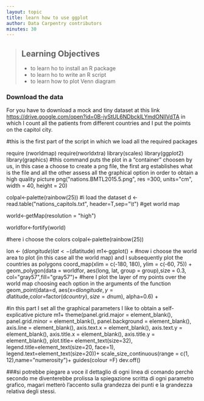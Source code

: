 ```yaml
---
layout: topic
title: learn how to use ggplot
author: Data Carpentry contributors
minutes: 30
---
```

> ## Learning Objectives
> *   to learn ho to install an R package  
> *   to learn ho to write an R script
> *   to learn how to plot Venn diagram


### Download the data

For you have to download a mock and tiny dataset at this link https://drive.google.com/open?id=0B-jyStUL6NDbcklLYmdONllVdTA
in which I count all the patients from different countries and I put the poimts on the capitol city.



#this is the first part of the script in which we load all the required packages

require (rworldmap)
require(rworldxtra)
library(scales)
library(ggplot2)
library(graphics)
#this command puts the plot in a “container” choosen by us, in this case a choose to create a png file, the first arg establishes what is the file and all the other assess all the graphical option in order to obtain a high quality picture
png("nations.BMTL2015.5.png", res =300, units="cm", width = 40, height = 20)


colpal<-palette(rainbow(25))
#i load the dataset
d <- read.table("nations_capitols.txt", header=T,sep="\t")
#get world map

world<-getMap(resolution = "high")  

worldfor<-fortify(world)


#here i choose the colors
colpal<-palette(rainbow(25))

lon <- (d$longitude)
lat <- (d$latitude)
m1<-ggplot() +
#now i choose the world area to plot (in this case all the world map) and I subsequently plot the countries as polygons
  coord_map(xlim = c(-180, 180), ylim = c(-60, 75))  +
  geom_polygon(data = worldfor, aes(long, lat, group = group),size = 0.3, col="gray57",fill="gray57")+
#here I plot the layer of my points over the world map choosing each option in the arguments of the function
  geom_point(data=d, aes(x=d$longitude, y=d$latitude,color=factor(d$country),size=d$num), alpha=0.6) +

#in this part I set all the graphical parameters I like to obtain a self-explicative picture
m1+ theme(panel.grid.major = element_blank(),
          panel.grid.minor = element_blank(),
        panel.background = element_blank(),
        axis.line = element_blank(),
        axis.text.x = element_blank(),
        axis.text.y = element_blank(),
        axis.title.x = element_blank(),
        axis.title.y = element_blank(),
        plot.title= element_text(size=32),
        legend.title=element_text(size=20, face=1),
        legend.text=element_text(size=20))+
  scale_size_continuous(range = c(1, 12),name="numerosity")+
  guides(colour =F)
dev.off()

###si potrebbe piegare a voce il dettaglio di ogni linea di comando perchè secondo me diventerebbe prolissa la spiegazione scritta di ogni parametro grafico, magari metterò l’accento sulla grandezza dei punti e la grandezza relativa degli stessi.
